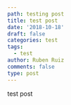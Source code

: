 ```yaml
---
path: testing post
title: test post
date: '2018-10-18'
draft: false
categories: test
tags:
  - test
author: Ruben Ruiz
comments: false
type: post
---
```

test post
